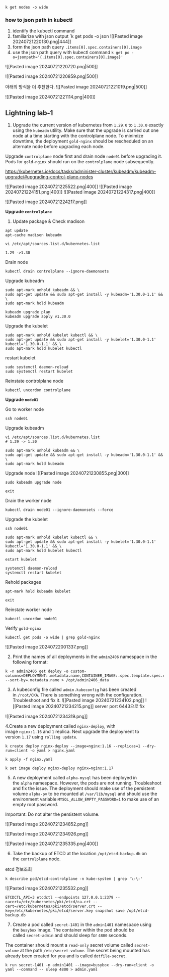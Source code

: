 
```
k get nodes -o wide
```

### how to json path in kubectl

1. identify the kubectl command
2. familiarize with json output
   `k get pods -o json
   ![[Pasted image 20240721220130.png|444]]
3. form the json path query
   `.items[0].spec.containers[0].image`
4. use the json path query with kubectl command
   `k get po -o=jsonpath='{.items[0].spec.containers[0].image}'`

![[Pasted image 20240721220720.png|500]]

![[Pasted image 20240721220859.png|500]]

아래의 방식을 더 추천한다.
![[Pasted image 20240721221019.png|500]]


![[Pasted image 20240721221114.png|400]]


## Lightning lab-1

1. Upgrade the current version of kubernetes from `1.29.0` to `1.30.0` exactly using the `kubeadm` utility. Make sure that the upgrade is carried out one node at a time starting with the controlplane node. To minimize downtime, the deployment `gold-nginx` should be rescheduled on an alternate node before upgrading each node.

  

Upgrade `controlplane` node first and drain node `node01` before upgrading it. Pods for `gold-nginx` should run on the `controlplane` node subsequently.

https://kubernetes.io/docs/tasks/administer-cluster/kubeadm/kubeadm-upgrade/#upgrading-control-plane-nodes

![[Pasted image 20240721225522.png|400]]
![[Pasted image 20240721224151.png|400]]
![[Pasted image 20240721224317.png|400]]

![[Pasted image 20240721224217.png]]


**Upgrade `controlplane`**

1. Update package & Check madison 
```shell
apt update
apt-cache madison kubeadm
```

```shell
vi /etc/apt/sources.list.d/kubernetes.list
```

	1.29 ->1.30

Drain node
```
kubectl drain controlplane --ignore-daemonsets
```
    
Upgrade kubeadm
```shell
sudo apt-mark unhold kubeadm && \
sudo apt-get update && sudo apt-get install -y kubeadm='1.30.0-1.1' && \
sudo apt-mark hold kubeadm
```

    
```
kubeadm upgrade plan
kubeadm upgrade apply v1.30.0    
```

 Upgrade the kubelet
```shell
sudo apt-mark unhold kubelet kubectl && \
sudo apt-get update && sudo apt-get install -y kubelet='1.30.0-1.1' kubectl='1.30.0-1.1' && \
sudo apt-mark hold kubelet kubectl

  ```
    
restart kubelet
```shell
sudo systemctl daemon-reload
sudo systemctl restart kubelet
```
    
Reinstate controlplane node
    
```
kubectl uncordon controlplane
```


**Upgrade `node01`**

Go to worker node
    
```
ssh node01
```

  Upgrade kubeadm
    
```shell
vi /etc/apt/sources.list.d/kubernetes.list
# 1.29 -> 1.30

sudo apt-mark unhold kubeadm && \
sudo apt-get update && sudo apt-get install -y kubeadm='1.30.0-1.1' && \
sudo apt-mark hold kubeadm	

```
    
Upgrade node
   ![[Pasted image 20240721230855.png|300]]
   
```
sudo kubeadm upgrade node

exit
```

Drain the worker node
    
```
kubectl drain node01 --ignore-daemonsets --force
```
    

Upgrade the kubelet
    
```
ssh node01

sudo apt-mark unhold kubelet kubectl && \
sudo apt-get update && sudo apt-get install -y kubelet='1.30.0-1.1' kubectl='1.30.0-1.1' && \
sudo apt-mark hold kubelet kubectl
```

    estart kubelet
```
systemctl daemon-reload
systemctl restart kubelet    
```

Rehold packages
    
```
apt-mark hold kubeadm kubelet
    
exit
```

Reinstate worker node
    
```
kubectl uncordon node01
```
    
Verify `gold-nginx` 
    
```
kubectl get pods -o wide | grep gold-nginx
```

![[Pasted image 20240722001337.png]]




2. Print the names of all deployments in the `admin2406` namespace in the following format:
```
k -n admin2406 get deploy -o custom-columns=DEPLOYMENT:.metadata.name,CONTAINER_IMAGE:.spec.template.spec.containers[0].image,READY_REPLICAS:.spec.replicas,NAMESPACE:.metadata.namespace --sort-by=.metadata.name > /opt/admin2406_data
```


3. A kubeconfig file called `admin.kubeconfig` has been created in `/root/CKA`. There is something wrong with the configuration. Troubleshoot and fix it.
   ![[Pasted image 20240721234102.png]]
	![[Pasted image 20240721234215.png]]
server port 6443으로 fix

![[Pasted image 20240721234319.png]]


4.Create a new deployment called `nginx-deploy`, with image `nginx:1.16` and `1` replica. Next upgrade the deployment to version `1.17` using `rolling update`.

```
k create deploy nginx-deploy --image=nginx:1.16 --replicas=1 --dry-run=client -o yaml > nginx.yaml

k apply -f nginx.yaml 

k set image deploy nginx-deploy nginx=nginx:1.17
```


5. A new deployment called `alpha-mysql` has been deployed in the `alpha` namespace. However, the pods are not running. Troubleshoot and fix the issue. The deployment should make use of the persistent volume `alpha-pv` to be mounted at `/var/lib/mysql` and should use the environment variable `MYSQL_ALLOW_EMPTY_PASSWORD=1` to make use of an empty root password.

Important: Do not alter the persistent volume.

![[Pasted image 20240721234852.png]]

![[Pasted image 20240721234926.png]]

![[Pasted image 20240721235335.png|400]]


6. Take the backup of ETCD at the location `/opt/etcd-backup.db` on the `controlplane` node.

etcd 정보조회

`k describe pod/etcd-controlplane -n kube-system | grep '\-\-'`

![[Pasted image 20240721235532.png]]

```
ETCDCTL_API=3 etcdctl --endpoints 127.0.0.1:2379 --cacert=/etc/kubernetes/pki/etcd/ca.crt --cert=/etc/kubernetes/pki/etcd/server.crt --key=/etc/kubernetes/pki/etcd/server.key snapshot save /opt/etcd-backup.db
```


7. Create a pod called `secret-1401` in the `admin1401` namespace using the `busybox` image. The container within the pod should be called `secret-admin` and should sleep for `4800` seconds.  

The container should mount a `read-only` secret volume called `secret-volume` at the path `/etc/secret-volume`. The secret being mounted has already been created for you and is called `dotfile-secret`.


```
k run secret-1401 -n admin1401 --image=busybox --dry-run=client -o yaml --command -- sleep 4800 > admin.yaml
```
